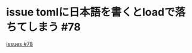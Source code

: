 # issue tomlに日本語を書くとloadで落ちてしまう #78
[issues #78](https://github.com/cat2151/cat-file-watcher/issues/78)


